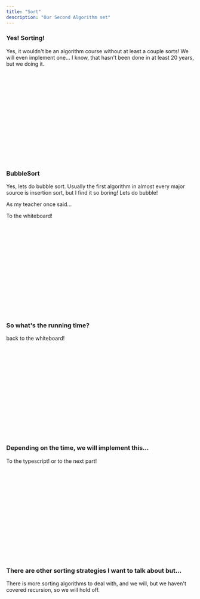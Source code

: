 ```yaml
---
title: "Sort"
description: "Our Second Algorithm set"
---
```


### Yes! Sorting!
Yes, it wouldn't be an algorithm course without at least a couple sorts!  We
will even implement one... I know, that hasn't been done in at least 20 years,
but we doing it.

<br/>
<br/>
<br/>
<br/>
<br/>
<br/>
<br/>
<br/>
<br/>
<br/>
<br/>
<br/>
<br/>
<br/>

### BubbleSort
Yes, lets do bubble sort.  Usually the first algorithm in almost every major
source is insertion sort, but I find it so boring!  Lets do bubble!

As my teacher once said...

To the whiteboard!

<br/>
<br/>
<br/>
<br/>
<br/>
<br/>
<br/>
<br/>
<br/>
<br/>
<br/>
<br/>
<br/>
<br/>

### So what's the running time?
back to the whiteboard!

<br/>
<br/>
<br/>
<br/>
<br/>
<br/>
<br/>
<br/>
<br/>
<br/>
<br/>
<br/>
<br/>
<br/>

### Depending on the time, we will implement this...
To the typescript!  or to the next part!

<br/>
<br/>
<br/>
<br/>
<br/>
<br/>
<br/>
<br/>
<br/>
<br/>
<br/>
<br/>
<br/>
<br/>

### There are other sorting strategies I want to talk about but...
There is more sorting algorithms to deal with, and we will, but we haven't
covered recursion, so we will hold off.

<br/>
<br/>
<br/>
<br/>
<br/>
<br/>
<br/>
<br/>
<br/>
<br/>
<br/>
<br/>
<br/>
<br/>

